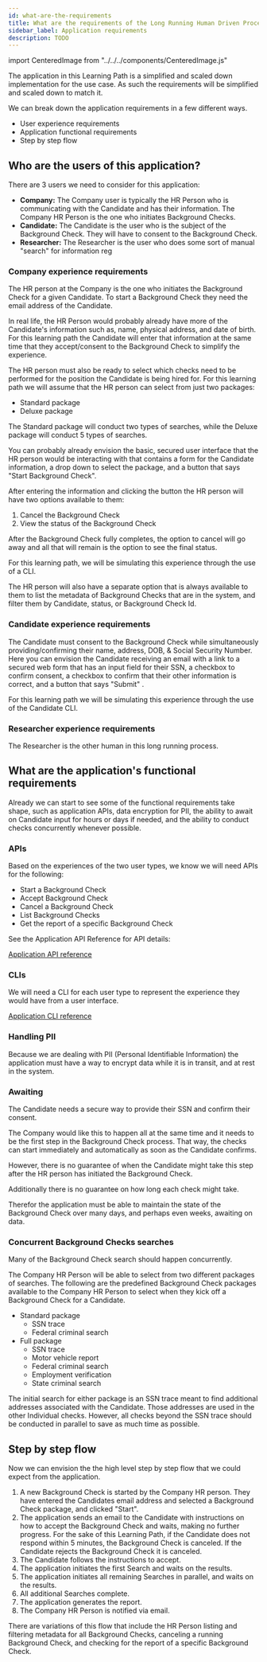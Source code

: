 ```yaml
---
id: what-are-the-requirements
title: What are the requirements of the Long Running Human Driven Process application?
sidebar_label: Application requirements
description: TODO
---
```


import CenteredImage from "../../../components/CenteredImage.js"

The application in this Learning Path is a simplified and scaled down implementation for the use case.
As such the requirements will be simplified and scaled down to match it.

We can break down the application requirements in a few different ways.

- User experience requirements
- Application functional requirements
- Step by step flow

## Who are the users of this application?

There are 3 users we need to consider for this application:

- **Company:** The Company user is typically the HR Person who is communicating with the Candidate and has their information. The Company HR Person is the one who initiates Background Checks.
- **Candidate:** The Candidate is the user who is the subject of the Background Check. They will have to consent to the Background Check.
- **Researcher:** The Researcher is the user who does some sort of manual "search" for information reg

### Company experience requirements

The HR person at the Company is the one who initiates the Background Check for a given Candidate. To start a Background Check they need the email address of the Candidate.

In real life, the HR Person would probably already have more of the Candidate's information such as, name, physical address, and date of birth. For this learning path the Candidate will enter that information at the same time that they accept/consent to the Background Check to simplify the experience.

The HR person must also be ready to select which checks need to be performed for the position the Candidate is being hired for. For this learning path we will assume that the HR person can select from just two packages:

- Standard package
- Deluxe package

The Standard package will conduct two types of searches, while the Deluxe package will conduct 5 types of searches.

You can probably already envision the basic, secured user interface that the HR person would be interacting with that contains a form for the Candidate information, a drop down to select the package, and a button that says "Start Background Check".

After entering the information and clicking the button the HR person will have two options available to them:

1. Cancel the Background Check
2. View the status of the Background Check

After the Background Check fully completes, the option to cancel will go away and all that will remain is the option to see the final status.

For this learning path, we will be simulating this experience through the use of a CLI.

The HR person will also have a separate option that is always available to them to list the metadata of Background Checks that are in the system, and filter them by Candidate, status, or Background Check Id.

### Candidate experience requirements

The Candidate must consent to the Background Check while simultaneously providing/confirming their name, address, DOB, & Social Security Number.
Here you can envision the Candidate receiving an email with a link to a secured web form that has an input field for their SSN, a checkbox to confirm consent, a checkbox to confirm that their other information is correct, and a button that says "Submit" .

For this learning path we will be simulating this experience through the use of the Candidate CLI.

### Researcher experience requirements

The Researcher is the other human in this long running process.

## What are the application's functional requirements

Already we can start to see some of the functional requirements take shape, such as application APIs, data encryption for PII, the ability to await on Candidate input for hours or days if needed, and the ability to conduct checks concurrently whenever possible.

### APIs

Based on the experiences of the two user types, we know we will need APIs for the following:

- Start a Background Check
- Accept Background Check
- Cancel a Background Check
- List Background Checks
- Get the report of a specific Background Check

See the Application API Reference for API details:

[Application API reference](/docs/learning-paths/long-running-human-driven-workflow/reference/api)

### CLIs

We will need a CLI for each user type to represent the experience they would have from a user interface.

[Application CLI reference](/docs/learning-paths/long-running-human-driven-workflow/reference/cli)

### Handling PII

Because we are dealing with PII (Personal Identifiable Information) the application must have a way to encrypt data while it is in transit, and at rest in the system.

### Awaiting

The Candidate needs a secure way to provide their SSN and confirm their consent.

The Company would like this to happen all at the same time and it needs to be the first step in the Background Check process. That way, the checks can start immediately and automatically as soon as the Candidate confirms.

However, there is no guarantee of when the Candidate might take this step after the HR person has initiated the Background Check.

Additionally there is no guarantee on how long each check might take.

Therefor the application must be able to maintain the state of the Background Check over many days, and perhaps even weeks, awaiting on data.

### Concurrent Background Checks searches

Many of the Background Check search should happen concurrently.

The Company HR Person will be able to select from two different packages of searches. The following are the predefined Background Check packages available to the Company HR Person to select when they kick off a Background Check for a Candidate.

- Standard package
    - SSN trace
    - Federal criminal search
- Full package
    - SSN trace
    - Motor vehicle report
    - Federal criminal search
    - Employment verification
    - State criminal search

The initial search for either package is an SSN trace meant to find additional addresses associated with the Candidate. Those addresses are used in the other Individual checks. However, all checks beyond the SSN trace should be conducted in parallel to save as much time as possible.

## Step by step flow

Now we can envision the the high level step by step flow that we could expect from the application.

<CenteredImage
imagePath="/diagrams/step-by-step-flow-full.svg"
imageSize="50"
title="High level step-by-step flow"
/>

1. A new Background Check is started by the Company HR person.
They have entered the Candidates email address and selected a Background Check package, and clicked "Start".
2. The application sends an email to the Candidate with instructions on how to accept the Background Check and waits, making no further progress.
For the sake of this Learning Path, if the Candidate does not respond within 5 minutes, the Background Check is canceled.
If the Candidate rejects the Background Check it is canceled.
3. The Candidate follows the instructions to accept.
4. The application initiates the first Search and waits on the results.
5. The application initiates all remaining Searches in parallel, and waits on the results.
6. All additional Searches complete.
7. The application generates the report.
8. The Company HR Person is notified via email.

There are variations of this flow that include the HR Person listing and filtering metadata for all Background Checks, canceling a running Background Check, and checking for the report of a specific Background Check.
